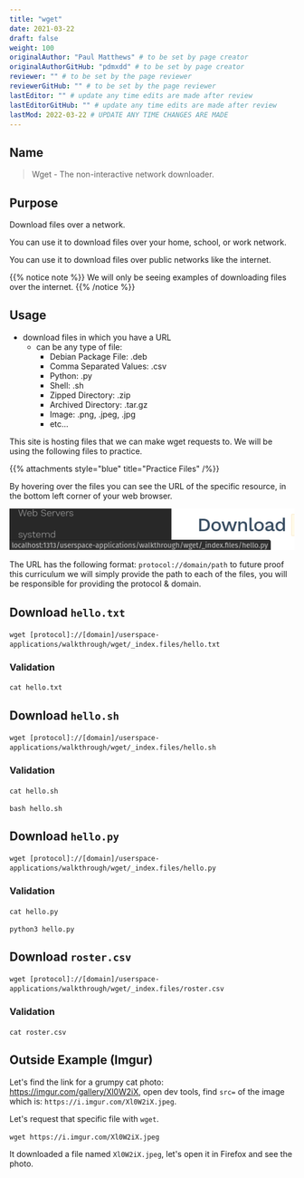 ```yaml
---
title: "wget"
date: 2021-03-22
draft: false
weight: 100
originalAuthor: "Paul Matthews" # to be set by page creator
originalAuthorGitHub: "pdmxdd" # to be set by page creator
reviewer: "" # to be set by the page reviewer
reviewerGitHub: "" # to be set by the page reviewer
lastEditor: "" # update any time edits are made after review
lastEditorGitHub: "" # update any time edits are made after review
lastMod: 2022-03-22 # UPDATE ANY TIME CHANGES ARE MADE
---
```


## Name

> Wget - The non-interactive network downloader.

## Purpose

Download files over a network.

You can use it to download files over your home, school, or work network.

You can use it to download files over public networks like the internet.

{{% notice note %}}
We will only be seeing examples of downloading files over the internet.
{{% /notice %}}

## Usage

- download files in which you have a URL
  - can be any type of file:
    - Debian Package File: .deb
    - Comma Separated Values: .csv
    - Python: .py
    - Shell: .sh
    - Zipped Directory: .zip
    - Archived Directory: .tar.gz
    - Image: .png, .jpeg, .jpg
    - etc...

This site is hosting files that we can make wget requests to. We will be using the following files to practice.

{{% attachments style="blue" title="Practice Files" /%}}

By hovering over the files you can see the URL of the specific resource, in the bottom left corner of your web browser.

![hover for URL](pictures/hover-for-url.png?classes=border)

The URL has the following format: `protocol://domain/path` to future proof this curriculum we will simply provide the path to each of the files, you will be responsible for providing the protocol & domain.

## Download `hello.txt`

`wget [protocol]://[domain]/userspace-applications/walkthrough/wget/_index.files/hello.txt`

### Validation

`cat hello.txt`

## Download `hello.sh`

`wget [protocol]://[domain]/userspace-applications/walkthrough/wget/_index.files/hello.sh`

### Validation

`cat hello.sh`

`bash hello.sh`

## Download `hello.py`

`wget [protocol]://[domain]/userspace-applications/walkthrough/wget/_index.files/hello.py`

### Validation

`cat hello.py`

`python3 hello.py`

## Download `roster.csv`

`wget [protocol]://[domain]/userspace-applications/walkthrough/wget/_index.files/roster.csv`

### Validation

`cat roster.csv`

## Outside Example (Imgur)

Let's find the link for a grumpy cat photo: https://imgur.com/gallery/Xl0W2iX, open dev tools, find `src=` of the image which is: `https://i.imgur.com/Xl0W2iX.jpeg`.

Let's request that specific file with `wget`.

`wget https://i.imgur.com/Xl0W2iX.jpeg`

It downloaded a file named `Xl0W2iX.jpeg`, let's open it in Firefox and see the photo.